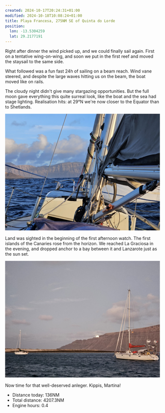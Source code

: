 ```yaml
---
created: 2024-10-17T20:24:31+01:00
modified: 2024-10-18T10:08:24+01:00
title: Playa Francesa, 275NM SE of Quinta do Lorde
position:
  lon: -13.5304259
  lat: 29.2177191
---
```


Right after dinner the wind picked up, and we could finally sail again. First on a tentative wing-on-wing, and soon we put in the first reef and moved the staysail to the same side.

What followed was a fun fast 24h of sailing on a beam reach. Wind vane steered, and despite the large waves hitting us on the beam, the boat moved like on rails.

The cloudy night didn't give many stargazing opportunities. But the full moon gave everything this quite surreal look, like the boat and the sea had stage lighting. Realisation hits: at 29°N we're now closer to the Equator than to Shetlands.

![Image](../2024/3cfbc3d1d96087375dbcd71478acabf1.jpg) 

Land was sighted in the beginning of the first afternoon watch. The first islands of the Canaries rose from the horizon. We reached La Graciosa in the evening, and dropped anchor to a bay between it and Lanzarote just as the sun set.

![Image](../2024/30b1b23f4d8188dc8e17269c1372a27d.jpg) 

Now time for that well-deserved anleger. Kippis, Martina!

* Distance today: 136NM
* Total distance: 4207.3NM
* Engine hours: 0.4
